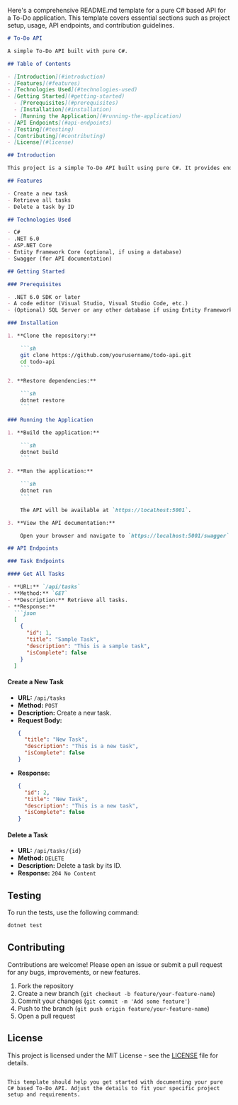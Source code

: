 Here's a comprehensive README.md template for a pure C# based API for a To-Do application. This template covers essential sections such as project setup, usage, API endpoints, and contribution guidelines. 

```markdown
# To-Do API

A simple To-Do API built with pure C#.

## Table of Contents

- [Introduction](#introduction)
- [Features](#features)
- [Technologies Used](#technologies-used)
- [Getting Started](#getting-started)
  - [Prerequisites](#prerequisites)
  - [Installation](#installation)
  - [Running the Application](#running-the-application)
- [API Endpoints](#api-endpoints)
- [Testing](#testing)
- [Contributing](#contributing)
- [License](#license)

## Introduction

This project is a simple To-Do API built using pure C#. It provides endpoints to manage tasks, including creating, reading, updating, and deleting tasks.

## Features

- Create a new task
- Retrieve all tasks
- Delete a task by ID

## Technologies Used

- C#
- .NET 6.0
- ASP.NET Core
- Entity Framework Core (optional, if using a database)
- Swagger (for API documentation)

## Getting Started

### Prerequisites

- .NET 6.0 SDK or later
- A code editor (Visual Studio, Visual Studio Code, etc.)
- (Optional) SQL Server or any other database if using Entity Framework

### Installation

1. **Clone the repository:**

    ```sh
    git clone https://github.com/yourusername/todo-api.git
    cd todo-api
    ```

2. **Restore dependencies:**

    ```sh
    dotnet restore
    ```

### Running the Application

1. **Build the application:**

    ```sh
    dotnet build
    ```

2. **Run the application:**

    ```sh
    dotnet run
    ```

    The API will be available at `https://localhost:5001`.

3. **View the API documentation:**

    Open your browser and navigate to `https://localhost:5001/swagger` to view the Swagger UI.

## API Endpoints

### Task Endpoints

#### Get All Tasks

- **URL:** `/api/tasks`
- **Method:** `GET`
- **Description:** Retrieve all tasks.
- **Response:**
  ```json
  [
    {
      "id": 1,
      "title": "Sample Task",
      "description": "This is a sample task",
      "isComplete": false
    }
  ]
  ```

#### Create a New Task

- **URL:** `/api/tasks`
- **Method:** `POST`
- **Description:** Create a new task.
- **Request Body:**
  ```json
  {
    "title": "New Task",
    "description": "This is a new task",
    "isComplete": false
  }
  ```
- **Response:**
  ```json
  {
    "id": 2,
    "title": "New Task",
    "description": "This is a new task",
    "isComplete": false
  }
  ```

#### Delete a Task

- **URL:** `/api/tasks/{id}`
- **Method:** `DELETE`
- **Description:** Delete a task by its ID.
- **Response:** `204 No Content`

## Testing

To run the tests, use the following command:

```sh
dotnet test
```

## Contributing

Contributions are welcome! Please open an issue or submit a pull request for any bugs, improvements, or new features.

1. Fork the repository
2. Create a new branch (`git checkout -b feature/your-feature-name`)
3. Commit your changes (`git commit -m 'Add some feature'`)
4. Push to the branch (`git push origin feature/your-feature-name`)
5. Open a pull request

## License

This project is licensed under the MIT License - see the [LICENSE](LICENSE) file for details.
```

This template should help you get started with documenting your pure C# based To-Do API. Adjust the details to fit your specific project setup and requirements.
